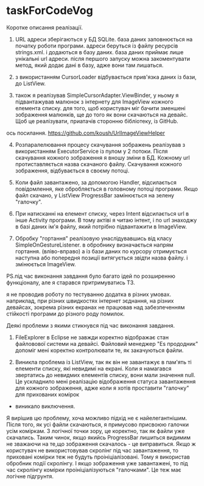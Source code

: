 taskForCodeVog
==============

Коротке описання реалізації.

1) URL адреси зберігаються у БД SQLite.
база даних заповнюється на початку роботи програми. адреси беруться із файлу ресурсів strings.xml.
і додаються в базу даних. база даних приймає лише унікальні url адреси.
після першого запуску можна закоментувати метод, який додає дані в базу, адже вони там лишаться.

2) з використанням CursorLoader відбувається прив'язка даних із бази, до ListView.

3) також я реалізував SimpleCursorAdapter.ViewBinder, 
у ньому я підвантажував малюнок з інтернету для ImageView кожного елемента списку.
для того, щоб користувач міг бачити зменшені зображення малюнків, ще до того як вони скачаються на девайс.
Щоб це реалізувати, приатачів сторонню бібліотеку, із GitHub.

ось посилання.
https://github.com/koush/UrlImageViewHelper 

4) Розпаралелювання процесу скачування зображень реалізував з використанням 
ExecutorService із пулом у 2 потоки.
Після скачування кожного зображення я вношу зміни в БД. Кожному url протиставляється назва скачаного файлу.
Скачування кожного зображення, відбувається в своєму потоці. 

5) Коли файл завантажено, за допомогою Handler, відсилається
повідомлення, яке обробляється в головному потоці програми.
Якщо файл скачано, у ListView ProgressBar замінюється на зелену "галочку". 

6) При натисканні на елемент списку, через Intent відсилається url в інше Activity програми.
В тому актіві я читаю інтент, і по url знаходжу в базі даних ім'я файлу, який потрібно підвантажити в ImageView.

7) Обробку "гортання" реалізовую унаслідувавшись від класу SimpleOnGestureListener.
в обробнику визначається напрям гортання. (вліво-вправо)
а із бази даних по курсору отримується наступна або попередня позиції
витягується звідти назва файлу.
і змінюється ImageView. 

PS.під час виконання завдання було багато ідей по розширенню функціоналу, 
але я старався притримуватись ТЗ.

я не проводив роботу по тестуванню додатка в різних умовах. 
наприклад, при різних швидкостях інтернет зєднання, на різних девайсах, зокрема різних екранах
не працював над забезпеченням стійкості програми до різного роду помилок.

Деякі проблеми з якими стикнувся під час виконання завдання. 
1) FileExplorer в Eclipse не завжди коректно відображає стан файловової системи на девайсі.
Файловий менеджер "Es прододник" допоміг мені коректно контролювати те, як закачуються файли.

2) Виникла проблема із ListView, так як він не завантажує в пам'ять ті елементи списку, які невидимі на екрані.
Коли я намагався звертатись до невидмих елементів списку, вони мали значення null. Це ускладнило мені реалізацію 
відображення статуса завантаження для кожного зображення, адже коли я хотів проставити "галочку" для прихованих комірок 
- виникало виключення.

Я вирішив цю проблему, хоча можливо підхід не є найелегантнішим.
Після того, як усі файли скачаються, я примусово присвоюю галочки усім коміркам. З логічної точки зору, це коректно, 
так як файли уже скачались. 
Таким чинок, якщо якийсь ProgressBar лишиться видимим не зважаючи на те,що зображення скачалось - це виправиться.
Якщо ж користувач не використовував скролінг під час завантаження, то приховані комірки теж не будуть проініціалізовані. Тому я використав обробник
події скролінгу. І якщо зображення уже завантажені, то під час скролінгу комірки проініціалізуються "галочками". 
Це теж має логічне підгрунтя.
